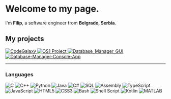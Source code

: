 <h1>Welcome to my page.</h1>

<p>
  I'm <b>Filip</b>, a software engineer from <b>Belgrade, Serbia</b>.
  <img src="https://cdn-icons-png.flaticon.com/512/197/197602.png" width="13"/> 
</p>

## My projects

<p>
  <a href="https://github.com/fili5rovic/CodeGalaxy">
    <img src="https://github-readme-stats.vercel.app/api/pin/?username=fili5rovic&repo=CodeGalaxy&show_icons=true&line_height=27&title_color=00ffff&text_color=8a919a&icon_color=00ffff&bg_color=22272e&border_radius=10&hide_border=true" alt="CodeGalaxy" />
  </a>
  <a href="https://github.com/fili5rovic/OS1-Project">
    <img src="https://github-readme-stats.vercel.app/api/pin/?username=fili5rovic&repo=OS1-Project&show_icons=true&line_height=27&title_color=6aa6f8&text_color=8e9091&icon_color=6aa6f8&bg_color=22272e&border_radius=10&hide_border=true" alt="OS1 Project" />
  </a>
  <a href="https://github.com/fili5rovic/Database_Manager_GUI">
    <img src="https://github-readme-stats.vercel.app/api/pin/?username=fili5rovic&repo=Database_Manager_GUI&show_icons=true&line_height=27&title_color=6aa6f8&text_color=8a919a&icon_color=6aa6f8&bg_color=22272e&border_radius=10&hide_border=true" alt="Database_Manager_GUI" />
  </a>
  <a href="https://github.com/fili5rovic/Database-Manager-Console-App">
    <img src="https://github-readme-stats.vercel.app/api/pin/?username=fili5rovic&repo=Database-Manager-Console-App&show_icons=true&line_height=27&title_color=6aa6f8&text_color=8a919a&icon_color=6aa6f8&bg_color=22272e&border_radius=10&hide_border=true" alt="Database-Manager-Console-App" />
  </a>
</p>

---

<h3>Languages</h3>
<p>
  <img href = "#" alt="C" src="https://img.shields.io/badge/-C-00599C?style=flat-square&logo=c&logoColor=white" />
  <img alt="C++" src="https://img.shields.io/badge/-C++-00599C?style=flat-square&logo=c%2B%2B&logoColor=white" />
  <img alt="Python" src="https://img.shields.io/badge/-Python-3776AB?style=flat-square&logo=python&logoColor=white" />
  <img alt="Java" src="https://img.shields.io/badge/-Java-007396?style=flat-square&logo=java&logoColor=white" />
  <img alt="C#" src="https://img.shields.io/badge/-C%23-239120?style=flat-square&logo=c-sharp&logoColor=white" />
  <img alt="SQL" src="https://img.shields.io/badge/-SQL-4479A1?style=flat-square&logo=postgresql&logoColor=white" />
  <img alt="Assembly" src="https://img.shields.io/badge/-Assembly-6E4C13?style=flat-square&logo=assemblyscript&logoColor=white" />
  <img alt="TypeScript" src="https://img.shields.io/badge/-TypeScript-007ACC?style=flat-square&logo=typescript&logoColor=white" />
  <img alt="JavaScript" src="https://img.shields.io/badge/-JavaScript-F7DF1E?style=flat-square&logo=javascript&logoColor=black" />
  <img alt="HTML5" src="https://img.shields.io/badge/-HTML5-E34F26?style=flat-square&logo=html5&logoColor=white" />
  <img alt="CSS3" src="https://img.shields.io/badge/-CSS3-1572B6?style=flat-square&logo=css3&logoColor=white" />
  <img alt="Bash" src="https://img.shields.io/badge/-Bash-4EAA25?style=flat-square&logo=gnu-bash&logoColor=white" />
  <img alt="Shell Script" src="https://img.shields.io/badge/-Shell_Script-121011?style=flat-square&logo=gnu-bash&logoColor=white" />
  <img alt="Kotlin" src="https://img.shields.io/badge/-Kotlin-0095D5?style=flat-square&logo=kotlin&logoColor=white" />
  <img alt="MATLAB" src="https://img.shields.io/badge/-MATLAB-0076A8?style=flat-square&logo=mathworks&logoColor=white" />
</p>
